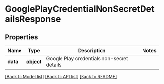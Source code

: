# GooglePlayCredentialNonSecretDetailsResponse

## Properties
Name | Type | Description | Notes
------------ | ------------- | ------------- | -------------
**data** | [**object**](.md) | Google Play credentials non-secret details | 

[[Back to Model list]](../README.md#documentation-for-models) [[Back to API list]](../README.md#documentation-for-api-endpoints) [[Back to README]](../README.md)

